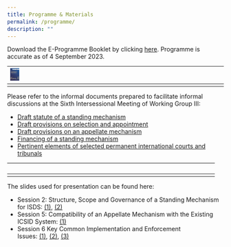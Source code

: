 ```yaml
---
title: Programme & Materials
permalink: /programme/
description: ""
---
```

Download the E-Programme Booklet by clicking [here](https://drive.google.com/file/d/1i6-e_TpcHJQv09rt2Yyq5CN6n0ZLqAfI/view?usp=sharing ). Programme is accurate as of 4 September 2023.


| [![](/images/programme.jpg)](https://drive.google.com/file/d/1i6-e_TpcHJQv09rt2Yyq5CN6n0ZLqAfI/view?usp=sharing) | ⠀⠀⠀⠀⠀⠀⠀⠀⠀⠀⠀⠀⠀⠀⠀⠀⠀⠀⠀⠀⠀|⠀⠀⠀⠀⠀⠀⠀⠀⠀⠀⠀⠀⠀⠀⠀⠀⠀⠀⠀⠀⠀⠀ |
| -------- | -------- | -------- |
|      |      |      |


Please refer to the informal documents prepared to facilitate informal discussions at the Sixth Intersessional Meeting of Working Group III:
*   [Draft statute of a standing mechanism](https://uncitral.un.org/sites/uncitral.un.org/files/media-documents/uncitral/en/draft_statute_of_a_standing_mechanism_sept.2023.pdf)
*   [Draft provisions on selection and appointment](https://uncitral.un.org/sites/uncitral.un.org/files/media-documents/uncitral/en/draft_provisions_on_selection_and_appointment_sept.2023.pdf)
*   [Draft provisions on an appellate mechanism](https://uncitral.un.org/sites/uncitral.un.org/files/media-documents/uncitral/en/draft_provisions_on_an_appellate_mechanism_sept.2023.pdf)
*   [Financing of a standing mechanism](https://uncitral.un.org/sites/uncitral.un.org/files/media-documents/uncitral/en/financing_of_a_standing_mechanism_sept.2023.pdf)
*  [Pertinent elements of selected permanent international courts and tribunals](https://uncitral.un.org/sites/uncitral.un.org/files/media-documents/uncitral/en/pertinent_elements_of_selected_international_courts_0.pdf)

| | ⠀⠀⠀⠀⠀⠀⠀⠀⠀⠀⠀⠀⠀⠀⠀⠀⠀⠀⠀⠀⠀|⠀⠀⠀⠀⠀⠀⠀⠀⠀⠀⠀⠀⠀⠀⠀⠀⠀⠀⠀⠀⠀⠀ |
| -------- | -------- | -------- |
|      |      |      |

The slides used for presentation can be found here:
*   Session 2: Structure, Scope and Governance of a Standing Mechanism for ISDS: [(1)](/files/panel2pashahsiehdiagrams.pdf), [(2)](https://uncitral.un.org/sites/uncitral.un.org/files/media-documents/uncitral/en/panel_2_-_chin_heng_ong_-_eusipa.pdf)
*   Session 5: Compatibility of an Appellate Mechanism with the Existing ICSID System: [(1)](https://uncitral.un.org/sites/uncitral.un.org/files/media-documents/uncitral/en/singapore_-_compatibility_of_an_appellate_mechanism_-_ppt_-_audience_copy_-_2023.09.06_rev_for_publication.pdf)
*   Session 6 Key Common Implementation and Enforcement Issues: [(1)](https://uncitral.un.org/sites/uncitral.un.org/files/media-documents/uncitral/en/panel_6_mk_slides.pdf), [(2)](https://uncitral.un.org/sites/uncitral.un.org/files/media-documents/uncitral/en/unictral_wgiii_-_6th_intersessional_-_panel_6_-_ppt_-_lb.pdf), [(3)](https://uncitral.un.org/sites/uncitral.un.org/files/media-documents/uncitral/en/session_6_-_key_common_implementation_and_enforcement_issues-_v2.pdf)